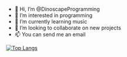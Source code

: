 - 👋 Hi, I’m @DinoscapeProgramming
- 👀 I’m interested in programming
- 🌱 I’m currently learning music
- 💞️ I’m looking to collaborate on new projects
- 📫 You can send me an email

[![Top Langs](https://github-readme-stats.vercel.app/api/top-langs/?username=anuraghazra)](https://github.com/DinoscapeProgramming/DinoscapeProgramming/blob/main/README.md)
